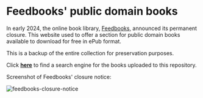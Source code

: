 # Feedbooks' public domain books

In early 2024, the online book library, [Feedbooks](https://www.feedbooks.com), announced its permanent closure. This website used to offer a section for public domain books available to download for free in ePub format.

This is a backup of the entire collection for preservation purposes.

Click **[here](https://manuel.life/feedbooks/)** to find a search engine for the books uploaded to this repository.

Screenshot of Feedbooks' closure notice:

![feedbooks-closure-notice](https://github.com/ManuelFte/Feedbooks-public-domain-books/assets/68722732/bcee2c7c-4016-4a6f-b7b6-74491484a295)